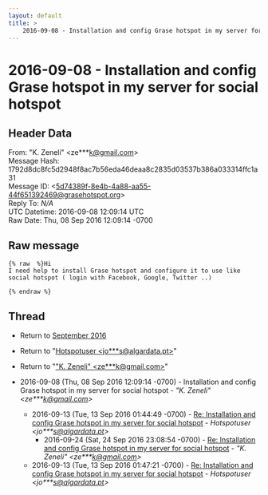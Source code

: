 ```yaml
---
layout: default
title: >
    2016-09-08 - Installation and config Grase hotspot in my server for social hotspot
---
```


# 2016-09-08 - Installation and config Grase hotspot in my server for social hotspot

## Header Data

From: "K. Zeneli" \<ze***k@gmail.com\><br>
Message Hash: 1792d8dc8fc5d2948f8ac7b56eda46deaa8c2835d03537b386a033314ffc1a31<br>
Message ID: \<5d74389f-8e4b-4a88-aa55-44f651392469@grasehotspot.org\><br>
Reply To: _N/A_<br>
UTC Datetime: 2016-09-08 12:09:14 UTC<br>
Raw Date: Thu, 08 Sep 2016 12:09:14 -0700<br>

## Raw message

```
{% raw  %}Hi
I need help to install Grase hotspot and configure it to use like social hotspot ( login with Facebook, Google, Twitter ..)

{% endraw %}
```

## Thread

+ Return to [September 2016](/archive/2016/09)

+ Return to "[Hotspotuser <jo***s<span>@</span>algardata.pt>](/authors/jo___s_at_algardata_pt)"
+ Return to "["K. Zeneli" <ze***k<span>@</span>gmail.com>](/authors/ze___k_at_gmail_com)"

+ 2016-09-08 (Thu, 08 Sep 2016 12:09:14 -0700) - Installation and config Grase hotspot in my server for social hotspot - _"K. Zeneli" \<ze***k@gmail.com\>_
  + 2016-09-13 (Tue, 13 Sep 2016 01:44:49 -0700) - [Re: Installation and config Grase hotspot in my server for social hotspot](/archive/2016/09/ee6ea97ee64eac9539ef62539c0a989c67f8c053a52aafac04fa46ea887d2c35) - _Hotspotuser \<jo***s@algardata.pt\>_
    + 2016-09-24 (Sat, 24 Sep 2016 23:08:54 -0700) - [Re: Installation and config Grase hotspot in my server for social hotspot](/archive/2016/09/92b895e180c617cd1391acc6709ca0def39166dec53a6f75a6f2554044a5bbcd) - _"K. Zeneli" \<ze***k@gmail.com\>_
  + 2016-09-13 (Tue, 13 Sep 2016 01:47:21 -0700) - [Re: Installation and config Grase hotspot in my server for social hotspot](/archive/2016/09/e94b823d50d26225585711defd46b23bca9a587275be6d23efaa49938d65c4bc) - _Hotspotuser \<jo***s@algardata.pt\>_

